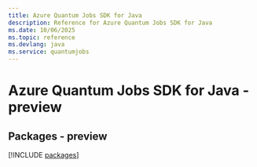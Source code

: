 ```yaml
---
title: Azure Quantum Jobs SDK for Java
description: Reference for Azure Quantum Jobs SDK for Java
ms.date: 10/06/2025
ms.topic: reference
ms.devlang: java
ms.service: quantumjobs
---
```

# Azure Quantum Jobs SDK for Java - preview
## Packages - preview
[!INCLUDE [packages](quantum-jobs-index.md)]